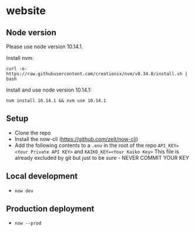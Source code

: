 # website

## Node version

Please use node version 10.14.1.

Install nvm:

    curl -o- https://raw.githubusercontent.com/creationix/nvm/v0.34.0/install.sh | bash

Install and use node version 10.14.1:

    nvm install 10.14.1 && nvm use 10.14.1

## Setup

- Clone the repo
- Install the now-cli (https://github.com/zeit/now-cli)
- Add the following contents to a `.env` in the root of the repo
  `API_KEY=<Your Private API KEY>` and
  `KAIKO_KEY=<Your Kaiko Key>`
  This file is already excluded by git but just to be sure - NEVER COMMIT YOUR KEY

## Local development

- `now dev`

## Production deployment

- `now --prod`
